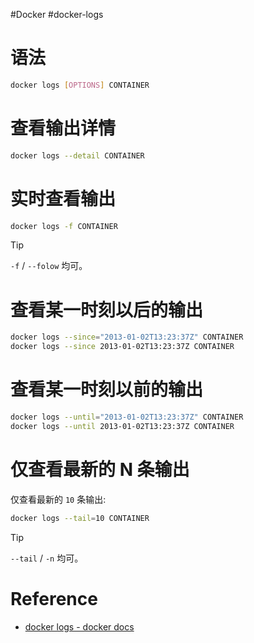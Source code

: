 #Docker #docker-logs
# 语法

```bash
docker logs [OPTIONS] CONTAINER
```

# 查看输出详情

```bash
docker logs --detail CONTAINER
```

# 实时查看输出

```bash
docker logs -f CONTAINER
```

> [!tip]
> `-f` / `--folow` 均可。

# 查看某一时刻以后的输出

```bash
docker logs --since="2013-01-02T13:23:37Z" CONTAINER
docker logs --since 2013-01-02T13:23:37Z CONTAINER
```

# 查看某一时刻以前的输出

```bash
docker logs --until="2013-01-02T13:23:37Z" CONTAINER
docker logs --until 2013-01-02T13:23:37Z CONTAINER
```

# 仅查看最新的 N 条输出

仅查看最新的 `10` 条输出:

```bash
docker logs --tail=10 CONTAINER
```

> [!tip]
> `--tail` / `-n` 均可。

# Reference

- [docker logs - docker docs](https://docs.docker.com/engine/reference/commandline/logs/)